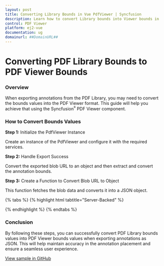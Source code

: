 ```yaml
---
layout: post  
title: Converting Library Bounds in Vue PdfViewer | Syncfusion  
description: Learn how to convert Library bounds into Viewer bounds in Syncfusion Vue Pdfviewer component of Syncfusion Essential JS 2 and more.
control: PDF Viewer
platform: ej2-vue
documentation: ug  
domainurl: ##DomainURL##  
---
```


# Converting PDF Library Bounds to PDF Viewer Bounds

### Overview

When exporting annotations from the PDF Library, you may need to convert the bounds values into the PDF Viewer format. This guide will help you achieve that using the Syncfusion<sup style="font-size:70%">&reg;</sup> PDF Viewer component.

### How to Convert Bounds Values

**Step 1:** Initialize the PdfViewer Instance

Create an instance of the PdfViewer and configure it with the required services.

**Step 2:** Handle Export Success

Convert the exported blob URL to an object and then extract and convert the annotation bounds.

**Step 3:** Create a Function to Convert Blob URL to Object

This function fetches the blob data and converts it into a JSON object.

{% tabs %}
{% highlight html tabtitle="Server-Backed" %}

<template>
  <div id="app">
    <ejs-pdfviewer
      id="pdfViewer"
      ref="pdfviewer"
      :documentPath="documentPath"
      :serviceUrl="serviceUrl"
      style="height: 640px;"
      @exportSuccess="handleExportSuccess"
    >
    </ejs-pdfviewer>
  </div>
</template>

<script>
import { PdfViewerComponent, Toolbar, Magnification, Navigation, 
         Annotation, TextSelection, TextSearch, FormFields, FormDesigner, PageOrganizer } from '@syncfusion/ej2-vue-pdfviewer';
export default {
  name: 'App',
  components: {
    'ejs-pdfviewer': PdfViewerComponent
  },
  data() {
    return {
      documentPath: "https://cdn.syncfusion.com/content/pdf/pdf-succinctly.pdf",
      serviceUrl: "https://services.syncfusion.com/js/production/api/pdfviewer",
    };
  },
  provide: {
    PdfViewer: [Toolbar, Magnification, Navigation, Annotation, TextSelection, TextSearch, FormFields, FormDesigner, PageOrganizer]
  },
  methods: {
    handleExportSuccess(args) {
      const blobURL = args.exportData;
      // Converting the exported blob into an object
      this.convertBlobURLToObject(blobURL)
        .then((objectData) => {
          console.log(objectData);
          const shapeAnnotationData = objectData.pdfAnnotation[0].shapeAnnotation;
          shapeAnnotationData.forEach(data => {
            if (data && data.rect && parseInt(data.rect.width)) {
              const pageHeight = this.$refs.pdfviewer.getPageInfo(parseInt(data.page)).height;
              // Converting PDF Library values into PDF Viewer values.
              const rect = {
                x: (parseInt(data.rect.x) * 96) / 72,
                y: (parseInt(pageHeight) - parseInt(data.rect.height)) * 96 / 72,
                width: (parseInt(data.rect.width) - parseInt(data.rect.x)) * 96 / 72,
                height: (parseInt(data.rect.height) - parseInt(data.rect.y)) * 96 / 72,
              };
              console.log(data.name);
              console.log(rect);
              console.log("-------------------------");
            }
          });
        })
        .catch((error) => {
          console.error('Error converting Blob URL to object:', error);
        });
    },
    //Function to convert Blob URL to object 
    convertBlobURLToObject(blobURL) {
      return fetch(blobURL)
        .then((response) => response.blob())
        .then((blobData) => {
          return new Promise((resolve, reject) => {
            const reader = new FileReader();
            reader.onloadend = () => {
              resolve(JSON.parse(reader.result));
            };
            reader.onerror = reject;
            reader.readAsText(blobData);
          });
        });
    }
  }
}
</script>

{% endhighlight %}
{% endtabs %}

### Conclusion

By following these steps, you can successfully convert PDF Library bounds values into PDF Viewer bounds values when exporting annotations as JSON. This will help maintain accuracy in the annotation placement and ensure a seamless user experience.

[View sample in GitHub](https://github.com/SyncfusionExamples/vue-pdf-viewer-examples/tree/master/How%20to)